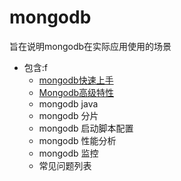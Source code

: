 # mongodb
旨在说明mongodb在实际应用使用的场景
* 包含:f
  - [mongodb快速上手](Mongodb快速上手.md)
  - [Mongodb高级特性](Mongodb高级特性.md)
  - mongodb java
  - mongodb 分片
  - mongodb 启动脚本配置
  - mongodb 性能分析
  - mongodb 监控
  - 常见问题列表
